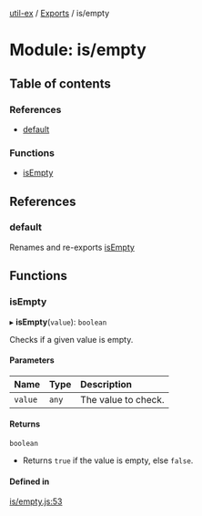 [util-ex](../README.md) / [Exports](../modules.md) / is/empty

# Module: is/empty

## Table of contents

### References

- [default](is_empty.md#default)

### Functions

- [isEmpty](is_empty.md#isempty)

## References

### default

Renames and re-exports [isEmpty](is_empty.md#isempty)

## Functions

### isEmpty

▸ **isEmpty**(`value`): `boolean`

Checks if a given value is empty.

#### Parameters

| Name | Type | Description |
| :------ | :------ | :------ |
| `value` | `any` | The value to check. |

#### Returns

`boolean`

- Returns `true` if the value is empty, else `false`.

#### Defined in

[is/empty.js:53](https://github.com/snowyu/util-ex.js/blob/de980c9/src/is/empty.js#L53)
